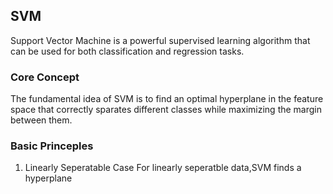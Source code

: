 ## SVM

Support Vector Machine is a powerful supervised learning algorithm that can be used for both classification and regression tasks.

### Core Concept

The fundamental idea of SVM is to find an optimal hyperplane in the feature space that correctly sparates different classes while maximizing the margin between them.

### Basic Princeples

1. Linearly Seperatable Case
For linearly seperatble data,SVM finds a hyperplane 